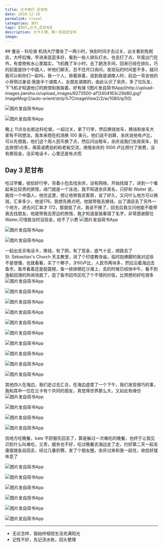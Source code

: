 ```yaml
---
title: 兰卡旅行 尼甘布
date: 2018-12-18
permalink: travel 
categories: 旅行
tags: [旅行,兰卡,尼甘布]
description: 兰卡入境，第一天逛尼甘布
image:
---
```

<p class="description"></p>
## 曼谷 - 科伦坡
机场大厅傻坐了一两小时，快到时间才去过关，出关看到免税店，大呼后悔，早进来逛逛多好，看到一些人排队打水，也去打了点，毕竟出门在外，有食物有水心里踏实，飞机晚了半小时，去了趟洗手间，回来已经在排队，巧的前面是四个中国人<!-- more -->，听他们聊天，忍不住开口询问，发现玩的时间差不多，就问我可以和你们一起吗，我一个人，排着排着，说到我是湖南人时，前边一背吉他的小哥侧过身说:我是半个湖南人，女朋友湖南的，由此认识了余庆，多了位队友，下飞机才知道他订的旅馆和我挨着，好有缘
![图片发自简书App](http://upload-images.jianshu.io/upload_images/6273500-af12404163c29d80.jpg?imageMogr2/auto-orient/strip%7CimageView2/2/w/1080/q/50)

![图片发自简书App](http://upload-images.jianshu.io/upload_images/6273500-88b8fc571c880e2c.jpg?imageMogr2/auto-orient/strip%7CimageView2/2/w/1080/q/50)

![图片发自简书App](http://upload-images.jianshu.io/upload_images/6273500-f78f205f2bceac81.jpg?imageMogr2/auto-orient/strip%7CimageView2/2/w/1080/q/50)


晚上 11点左右抵达科伦坡，一起过关，拿了行李，然后换钱坐车，换钱和坐车大家有不同想法，我本来想在机场换 100 美元，他们说不划算，余庆说他有卢比，可以先借我，他们这个用人民币换了点，然后问出租车，余庆说我们坐突突车，到达旅馆1点多，用英语费劲的和老板交流，用借余庆的 1000 卢比预付了房费，没有换现金，没买电话卡，心里还是有点慌

## Day 3 尼甘布
吃过早餐，收拾好行李，背着小包去找余庆，没有网络，开始找错了，进到一个看起来比较贵的旅馆，进门就是一个泳池，我不知道余庆真名，只好和 Waiter 说，我找一个中国人，他住这里，想让他带我去客房，说了好久，又问什么地方可以换钱，汇率多少，他说176，我想先换点吧，他就带我去换钱，出了酒店去了另外一个地方，进去问汇率才 172，那就低了点，我说不换了，回去后我又问他能不能带我去找朋友，他就带我去旁边的旅馆，我才知道是我看错了名字，非常感谢那位 Waiter,可惜我当时没现金，给不了小费
![图片发自简书App](http://upload-images.jianshu.io/upload_images/6273500-668a9a2d91e20649.jpg?imageMogr2/auto-orient/strip%7CimageView2/2/w/1080/q/50)

![图片发自简书App](http://upload-images.jianshu.io/upload_images/6273500-c7b9e545365e1dba.jpg?imageMogr2/auto-orient/strip%7CimageView2/2/w/1080/q/50)

![图片发自简书App](http://upload-images.jianshu.io/upload_images/6273500-4907f3654e7810a1.jpg?imageMogr2/auto-orient/strip%7CimageView2/2/w/1080/q/50)


一起出去买电话卡，换钱，有了网，有了现金，底气十足，顺路去了 St. Sebastian's Church 天主教堂，进了个印度教寺庙，临时抱佛脚的我对这些不是很懂，也就看看，买了个椰子，才60卢比，人民币两块多，然后沿着海边去鱼市，鱼市看着还是挺震撼，鱼一排排晒在沙滩上，去的时候已经快中午，看不到渔船回港的热闹场面了，逛了鱼市回市区吃了个不错的炒饭，比预想的好吃很多
![图片发自简书App](http://upload-images.jianshu.io/upload_images/6273500-323986d4274f3edb.jpg?imageMogr2/auto-orient/strip%7CimageView2/2/w/1080/q/50)

![图片发自简书App](http://upload-images.jianshu.io/upload_images/6273500-2210517ca1ec178e.jpg?imageMogr2/auto-orient/strip%7CimageView2/2/w/1080/q/50)

![图片发自简书App](http://upload-images.jianshu.io/upload_images/6273500-c82c577165410911.jpg?imageMogr2/auto-orient/strip%7CimageView2/2/w/1080/q/50)

![图片发自简书App](http://upload-images.jianshu.io/upload_images/6273500-b5bb0755c40e1e2e.jpg?imageMogr2/auto-orient/strip%7CimageView2/2/w/1080/q/50)

![图片发自简书App](http://upload-images.jianshu.io/upload_images/6273500-b061191e922058de.jpg?imageMogr2/auto-orient/strip%7CimageView2/2/w/1080/q/50)

![图片发自简书App](http://upload-images.jianshu.io/upload_images/6273500-b02456bf58e09cb2.jpg?imageMogr2/auto-orient/strip%7CimageView2/2/w/1080/q/50)

![图片发自简书App](http://upload-images.jianshu.io/upload_images/6273500-2205cde1ac387cfd.jpg?imageMogr2/auto-orient/strip%7CimageView2/2/w/1080/q/50)

![图片发自简书App](http://upload-images.jianshu.io/upload_images/6273500-258edb493a9eb0f9.jpg?imageMogr2/auto-orient/strip%7CimageView2/2/w/1080/q/50)

![图片发自简书App](http://upload-images.jianshu.io/upload_images/6273500-0cd25e1912915052.jpg?imageMogr2/auto-orient/strip%7CimageView2/2/w/1080/q/50)


![图片发自简书App](http://upload-images.jianshu.io/upload_images/6273500-045d250884f7f14e.jpg?imageMogr2/auto-orient/strip%7CimageView2/2/w/1080/q/50)


其他四人在海边，我们走过去汇合，在海边虚度了一个下午，我们发现很巧的事，我和其中一位在兰卡有个共同的朋友，真觉得世界那么大，又如此有缘份
![图片发自简书App](http://upload-images.jianshu.io/upload_images/6273500-fe067ca988910993.jpg?imageMogr2/auto-orient/strip%7CimageView2/2/w/1080/q/50)

![图片发自简书App](http://upload-images.jianshu.io/upload_images/6273500-2965eb20fd03fe84.jpg?imageMogr2/auto-orient/strip%7CimageView2/2/w/1080/q/50)

![图片发自简书App](http://upload-images.jianshu.io/upload_images/6273500-56486865710e1cc5.jpg?imageMogr2/auto-orient/strip%7CimageView2/2/w/1080/q/50)

![图片发自简书App](http://upload-images.jianshu.io/upload_images/6273500-7a853cde14d71054.jpg?imageMogr2/auto-orient/strip%7CimageView2/2/w/1080/q/50)


找地方吃晚餐，kate 不舒服先回去了，算是躲过一次难吃的晚餐，也终于让我见识到什么叫难吃，又贵，服务也不好，吃过晚餐去海边走了走，约好第二天一起去康提就各自回去，经过几番折腾，发了个朋友圈，余庆过来和我一起住，收拾好就休息了

![图片发自简书App](http://upload-images.jianshu.io/upload_images/6273500-89349f0fbe003775.jpg?imageMogr2/auto-orient/strip%7CimageView2/2/w/1080/q/50)

![图片发自简书App](http://upload-images.jianshu.io/upload_images/6273500-2bef5b4901138e8f.jpg?imageMogr2/auto-orient/strip%7CimageView2/2/w/1080/q/50)

![图片发自简书App](http://upload-images.jianshu.io/upload_images/6273500-48ef48a21a8846bf.jpg?imageMogr2/auto-orient/strip%7CimageView2/2/w/1080/q/50)

![图片发自简书App](http://upload-images.jianshu.io/upload_images/6273500-2a9dd90151c9f39f.jpg?imageMogr2/auto-orient/strip%7CimageView2/2/w/1080/q/50)

![图片发自简书App](http://upload-images.jianshu.io/upload_images/6273500-761667c5e1fb9e04.jpg?imageMogr2/auto-orient/strip%7CimageView2/2/w/1080/q/50)

![图片发自简书App](http://upload-images.jianshu.io/upload_images/6273500-9cbf4bb5265b9941.jpg?imageMogr2/auto-orient/strip%7CimageView2/2/w/1080/q/50)





---
* 无论怎样，我始终相信生活充满阳光
* 记性不好，先记流水账，回头整理

